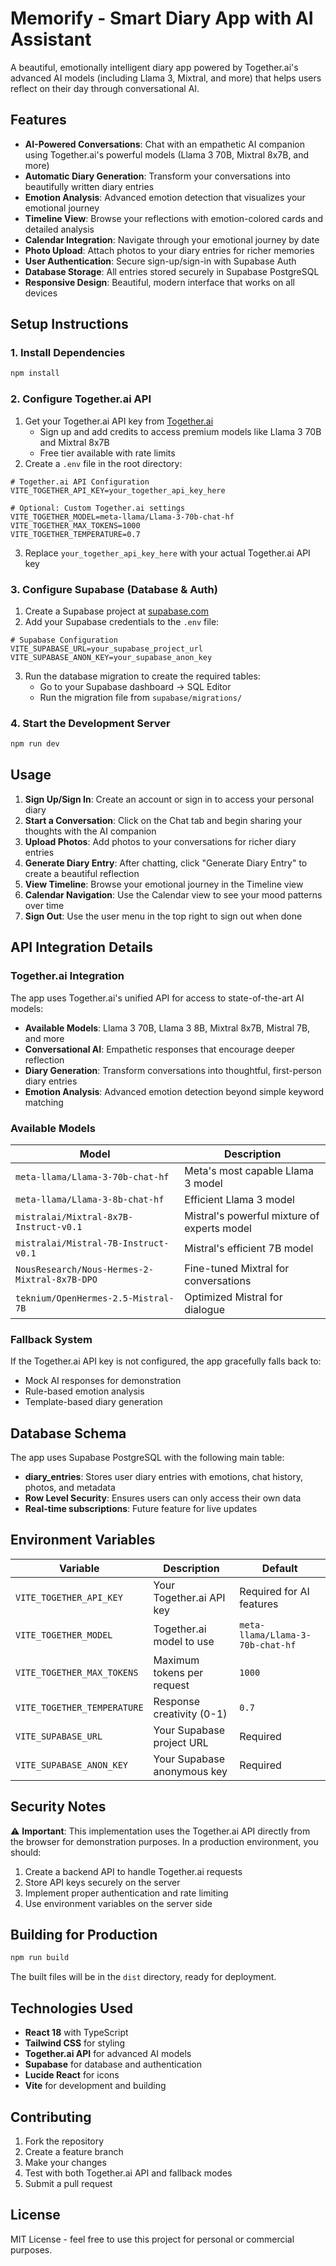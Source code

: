 # Memorify - Smart Diary App with AI Assistant

A beautiful, emotionally intelligent diary app powered by Together.ai's advanced AI models (including Llama 3, Mixtral, and more) that helps users reflect on their day through conversational AI.

## Features

- **AI-Powered Conversations**: Chat with an empathetic AI companion using Together.ai's powerful models (Llama 3 70B, Mixtral 8x7B, and more)
- **Automatic Diary Generation**: Transform your conversations into beautifully written diary entries
- **Emotion Analysis**: Advanced emotion detection that visualizes your emotional journey
- **Timeline View**: Browse your reflections with emotion-colored cards and detailed analysis
- **Calendar Integration**: Navigate through your emotional journey by date
- **Photo Upload**: Attach photos to your diary entries for richer memories
- **User Authentication**: Secure sign-up/sign-in with Supabase Auth
- **Database Storage**: All entries stored securely in Supabase PostgreSQL
- **Responsive Design**: Beautiful, modern interface that works on all devices

## Setup Instructions

### 1. Install Dependencies

```bash
npm install
```

### 2. Configure Together.ai API

1. Get your Together.ai API key from [Together.ai](https://api.together.xyz/)
   - Sign up and add credits to access premium models like Llama 3 70B and Mixtral 8x7B
   - Free tier available with rate limits
2. Create a `.env` file in the root directory:

```env
# Together.ai API Configuration
VITE_TOGETHER_API_KEY=your_together_api_key_here

# Optional: Custom Together.ai settings
VITE_TOGETHER_MODEL=meta-llama/Llama-3-70b-chat-hf
VITE_TOGETHER_MAX_TOKENS=1000
VITE_TOGETHER_TEMPERATURE=0.7
```

3. Replace `your_together_api_key_here` with your actual Together.ai API key

### 3. Configure Supabase (Database & Auth)

1. Create a Supabase project at [supabase.com](https://supabase.com)
2. Add your Supabase credentials to the `.env` file:

```env
# Supabase Configuration
VITE_SUPABASE_URL=your_supabase_project_url
VITE_SUPABASE_ANON_KEY=your_supabase_anon_key
```

3. Run the database migration to create the required tables:
   - Go to your Supabase dashboard → SQL Editor
   - Run the migration file from `supabase/migrations/`

### 4. Start the Development Server

```bash
npm run dev
```

## Usage

1. **Sign Up/Sign In**: Create an account or sign in to access your personal diary
2. **Start a Conversation**: Click on the Chat tab and begin sharing your thoughts with the AI companion
3. **Upload Photos**: Add photos to your conversations for richer diary entries
4. **Generate Diary Entry**: After chatting, click "Generate Diary Entry" to create a beautiful reflection
5. **View Timeline**: Browse your emotional journey in the Timeline view
6. **Calendar Navigation**: Use the Calendar view to see your mood patterns over time
7. **Sign Out**: Use the user menu in the top right to sign out when done

## API Integration Details

### Together.ai Integration

The app uses Together.ai's unified API for access to state-of-the-art AI models:

- **Available Models**: Llama 3 70B, Llama 3 8B, Mixtral 8x7B, Mistral 7B, and more
- **Conversational AI**: Empathetic responses that encourage deeper reflection
- **Diary Generation**: Transform conversations into thoughtful, first-person diary entries
- **Emotion Analysis**: Advanced emotion detection beyond simple keyword matching

### Available Models

| Model | Description |
|-------|-------------|
| `meta-llama/Llama-3-70b-chat-hf` | Meta's most capable Llama 3 model |
| `meta-llama/Llama-3-8b-chat-hf` | Efficient Llama 3 model |
| `mistralai/Mixtral-8x7B-Instruct-v0.1` | Mistral's powerful mixture of experts model |
| `mistralai/Mistral-7B-Instruct-v0.1` | Mistral's efficient 7B model |
| `NousResearch/Nous-Hermes-2-Mixtral-8x7B-DPO` | Fine-tuned Mixtral for conversations |
| `teknium/OpenHermes-2.5-Mistral-7B` | Optimized Mistral for dialogue |

### Fallback System

If the Together.ai API key is not configured, the app gracefully falls back to:
- Mock AI responses for demonstration
- Rule-based emotion analysis
- Template-based diary generation

## Database Schema

The app uses Supabase PostgreSQL with the following main table:

- **diary_entries**: Stores user diary entries with emotions, chat history, photos, and metadata
- **Row Level Security**: Ensures users can only access their own data
- **Real-time subscriptions**: Future feature for live updates

## Environment Variables

| Variable | Description | Default |
|----------|-------------|---------|
| `VITE_TOGETHER_API_KEY` | Your Together.ai API key | Required for AI features |
| `VITE_TOGETHER_MODEL` | Together.ai model to use | `meta-llama/Llama-3-70b-chat-hf` |
| `VITE_TOGETHER_MAX_TOKENS` | Maximum tokens per request | `1000` |
| `VITE_TOGETHER_TEMPERATURE` | Response creativity (0-1) | `0.7` |
| `VITE_SUPABASE_URL` | Your Supabase project URL | Required |
| `VITE_SUPABASE_ANON_KEY` | Your Supabase anonymous key | Required |

## Security Notes

⚠️ **Important**: This implementation uses the Together.ai API directly from the browser for demonstration purposes. In a production environment, you should:

1. Create a backend API to handle Together.ai requests
2. Store API keys securely on the server
3. Implement proper authentication and rate limiting
4. Use environment variables on the server side

## Building for Production

```bash
npm run build
```

The built files will be in the `dist` directory, ready for deployment.

## Technologies Used

- **React 18** with TypeScript
- **Tailwind CSS** for styling
- **Together.ai API** for advanced AI models
- **Supabase** for database and authentication
- **Lucide React** for icons
- **Vite** for development and building

## Contributing

1. Fork the repository
2. Create a feature branch
3. Make your changes
4. Test with both Together.ai API and fallback modes
5. Submit a pull request

## License

MIT License - feel free to use this project for personal or commercial purposes.